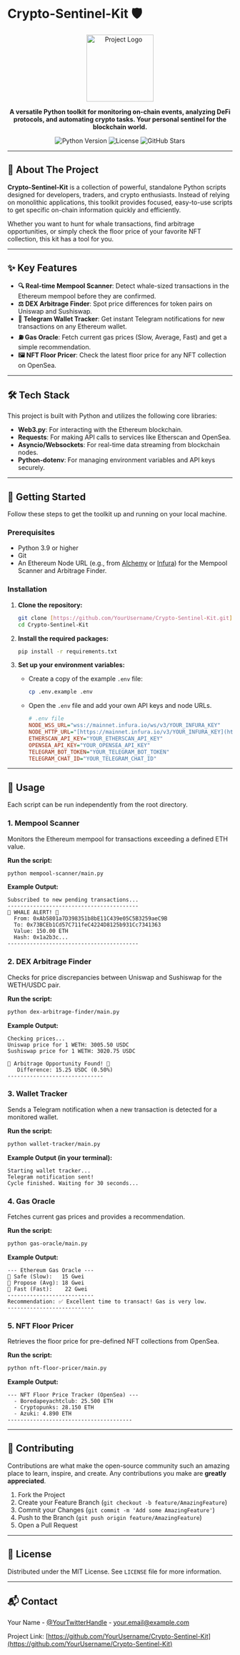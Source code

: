 #  Crypto-Sentinel-Kit 🛡️

<div align="center">
  <img src="https://path.to/your/simple/logo.png" alt="Project Logo" width="150"/>
</div>

<p align="center">
  <strong>A versatile Python toolkit for monitoring on-chain events, analyzing DeFi protocols, and automating crypto tasks. Your personal sentinel for the blockchain world.</strong>
</p>

<p align="center">
    <img src="https://img.shields.io/badge/Python-3.9%2B-blue?logo=python" alt="Python Version">
    <img src="https://img.shields.io/badge/License-MIT-green.svg" alt="License">
    <img src="https://img.shields.io/github/stars/DSweet-dev/Crypto-Sentinel-Kit?style=social" alt="GitHub Stars">
</p>

---

## 🌟 About The Project

**Crypto-Sentinel-Kit** is a collection of powerful, standalone Python scripts designed for developers, traders, and crypto enthusiasts. Instead of relying on monolithic applications, this toolkit provides focused, easy-to-use scripts to get specific on-chain information quickly and efficiently.

Whether you want to hunt for whale transactions, find arbitrage opportunities, or simply check the floor price of your favorite NFT collection, this kit has a tool for you.

---

## ✨ Key Features

* **🔍 Real-time Mempool Scanner**: Detect whale-sized transactions in the Ethereum mempool before they are confirmed.
* **⚖️ DEX Arbitrage Finder**: Spot price differences for token pairs on Uniswap and Sushiswap.
* **🔔 Telegram Wallet Tracker**: Get instant Telegram notifications for new transactions on any Ethereum wallet.
* **⛽ Gas Oracle**: Fetch current gas prices (Slow, Average, Fast) and get a simple recommendation.
* **🖼️ NFT Floor Pricer**: Check the latest floor price for any NFT collection on OpenSea.

---

## 🛠️ Tech Stack

This project is built with Python and utilizes the following core libraries:

* **Web3.py**: For interacting with the Ethereum blockchain.
* **Requests**: For making API calls to services like Etherscan and OpenSea.
* **Asyncio/Websockets**: For real-time data streaming from blockchain nodes.
* **Python-dotenv**: For managing environment variables and API keys securely.

---

## 🚀 Getting Started

Follow these steps to get the toolkit up and running on your local machine.

### Prerequisites

* Python 3.9 or higher
* Git
* An Ethereum Node URL (e.g., from [Alchemy](https://www.alchemy.com/) or [Infura](https://www.infura.io/)) for the Mempool Scanner and Arbitrage Finder.

### Installation

1.  **Clone the repository:**
    ```sh
    git clone [https://github.com/YourUsername/Crypto-Sentinel-Kit.git](https://github.com/YourUsername/Crypto-Sentinel-Kit.git)
    cd Crypto-Sentinel-Kit
    ```

2.  **Install the required packages:**
    ```sh
    pip install -r requirements.txt
    ```

3.  **Set up your environment variables:**
    * Create a copy of the example `.env` file:
        ```sh
        cp .env.example .env
        ```
    * Open the `.env` file and add your own API keys and node URLs.
        ```ini
        # .env file
        NODE_WSS_URL="wss://mainnet.infura.io/ws/v3/YOUR_INFURA_KEY"
        NODE_HTTP_URL="[https://mainnet.infura.io/v3/YOUR_INFURA_KEY](https://mainnet.infura.io/v3/YOUR_INFURA_KEY)"
        ETHERSCAN_API_KEY="YOUR_ETHERSCAN_API_KEY"
        OPENSEA_API_KEY="YOUR_OPENSEA_API_KEY"
        TELEGRAM_BOT_TOKEN="YOUR_TELEGRAM_BOT_TOKEN"
        TELEGRAM_CHAT_ID="YOUR_TELEGRAM_CHAT_ID"
        ```

---

## 📖 Usage

Each script can be run independently from the root directory.

### 1. Mempool Scanner

Monitors the Ethereum mempool for transactions exceeding a defined ETH value.

**Run the script:**
```sh
python mempool-scanner/main.py
```

**Example Output:**
```
Subscribed to new pending transactions...
-----------------------------------------
🐋 WHALE ALERT! 🐋
  From: 0xAb5801a7D398351b8bE11C439e05C5B3259aeC9B
  To: 0x73BCEb1Cd57C711feC4224D8125b931Cc7341363
  Value: 150.00 ETH
  Hash: 0x1a2b3c...
-----------------------------------------
```

### 2. DEX Arbitrage Finder

Checks for price discrepancies between Uniswap and Sushiswap for the WETH/USDC pair.

**Run the script:**
```sh
python dex-arbitrage-finder/main.py
```

**Example Output:**
```
Checking prices...
Uniswap price for 1 WETH: 3005.50 USDC
Sushiswap price for 1 WETH: 3020.75 USDC

🚨 Arbitrage Opportunity Found! 🚨
   Difference: 15.25 USDC (0.50%)
------------------------------
```

### 3. Wallet Tracker

Sends a Telegram notification when a new transaction is detected for a monitored wallet.

**Run the script:**
```sh
python wallet-tracker/main.py
```

**Example Output (in your terminal):**
```
Starting wallet tracker...
Telegram notification sent!
Cycle finished. Waiting for 30 seconds...
```

### 4. Gas Oracle

Fetches current gas prices and provides a recommendation.

**Run the script:**
```sh
python gas-oracle/main.py
```

**Example Output:**
```
--- Ethereum Gas Oracle ---
🐢 Safe (Slow):   15 Gwei
🚶 Propose (Avg): 18 Gwei
🚀 Fast (Fast):    22 Gwei
---------------------------
Recommendation: ✅ Excellent time to transact! Gas is very low.
---------------------------
```

### 5. NFT Floor Pricer

Retrieves the floor price for pre-defined NFT collections from OpenSea.

**Run the script:**
```sh
python nft-floor-pricer/main.py
```

**Example Output:**
```
--- NFT Floor Price Tracker (OpenSea) ---
  - Boredapeyachtclub: 25.500 ETH
  - Cryptopunks: 28.150 ETH
  - Azuki: 4.890 ETH
---------------------------------------
```

---

## 🤝 Contributing

Contributions are what make the open-source community such an amazing place to learn, inspire, and create. Any contributions you make are **greatly appreciated**.

1.  Fork the Project
2.  Create your Feature Branch (`git checkout -b feature/AmazingFeature`)
3.  Commit your Changes (`git commit -m 'Add some AmazingFeature'`)
4.  Push to the Branch (`git push origin feature/AmazingFeature`)
5.  Open a Pull Request

---

## 📜 License

Distributed under the MIT License. See `LICENSE` file for more information.

---

## 📬 Contact

Your Name - [@YourTwitterHandle](https://twitter.com/YourTwitterHandle) - your.email@example.com

Project Link: [https://github.com/YourUsername/Crypto-Sentinel-Kit](https://github.com/YourUsername/Crypto-Sentinel-Kit)
